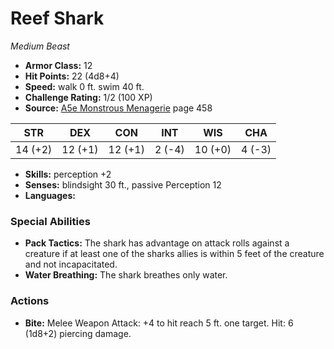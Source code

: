 # Reef Shark

*Medium* *Beast*

- **Armor Class:** 12
- **Hit Points:** 22 (4d8+4)
- **Speed:** walk 0 ft. swim 40 ft.
- **Challenge Rating:** 1/2 (100 XP)
- **Source:** [A5e Monstrous Menagerie](https://enpublishingrpg.com/products/level-up-monstrous-menagerie-a5e) page 458

| STR | DEX | CON | INT | WIS | CHA |
| --- | --- | --- | --- | --- | --- |
| 14 (+2) | 12 (+1) | 12 (+1) | 2 (-4) | 10 (+0) | 4 (-3) |

- **Skills:** perception +2
- **Senses:** blindsight 30 ft., passive Perception 12
- **Languages:** 

### Special Abilities

- **Pack Tactics:** The shark has advantage on attack rolls against a creature if at least one of the sharks allies is within 5 feet of the creature and not incapacitated.
- **Water Breathing:** The shark breathes only water.

### Actions

- **Bite:** Melee Weapon Attack: +4 to hit  reach 5 ft.  one target. Hit: 6 (1d8+2) piercing damage.


